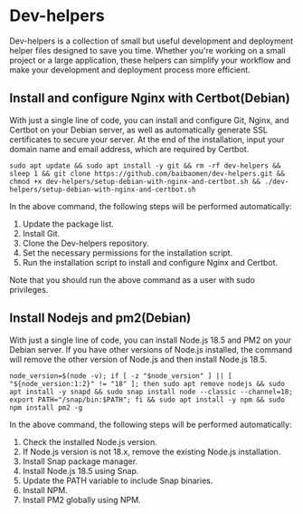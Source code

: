 # Dev-helpers

Dev-helpers is a collection of small but useful development and deployment helper files designed to save you time. Whether you're working on a small project or a large application, these helpers can simplify your workflow and make your development and deployment process more efficient.

## Install and configure Nginx with Certbot(Debian)

With just a single line of code, you can install and configure Git, Nginx, and Certbot on your Debian server, as well as automatically generate SSL certificates to secure your server.
At the end of the installation, input your domain name and email address, which are required by Certbot.

```
sudo apt update && sudo apt install -y git && rm -rf dev-helpers && sleep 1 && git clone https://github.com/baibaomen/dev-helpers.git && chmod +x dev-helpers/setup-debian-with-nginx-and-certbot.sh && ./dev-helpers/setup-debian-with-nginx-and-certbot.sh
```

In the above command, the following steps will be performed automatically:

1. Update the package list.
2. Install Git.
3. Clone the Dev-helpers repository.
4. Set the necessary permissions for the installation script.
5. Run the installation script to install and configure Nginx and Certbot.

Note that you should run the above command as a user with sudo privileges.

## Install Nodejs and pm2(Debian)
With just a single line of code, you can install Node.js 18.5 and PM2 on your Debian server. 
If you have other versions of Node.js installed, the command will remove the other version of Node.js and then install Node.js 18.5.

```
node_version=$(node -v); if [ -z "$node_version" ] || [ "${node_version:1:2}" != "18" ]; then sudo apt remove nodejs && sudo apt install -y snapd && sudo snap install node --classic --channel=18; export PATH="/snap/bin:$PATH"; fi && sudo apt install -y npm && sudo npm install pm2 -g
```

In the above command, the following steps will be performed automatically:

1. Check the installed Node.js version.
2. If Node.js version is not 18.x, remove the existing Node.js installation.
3. Install Snap package manager.
4. Install Node.js 18.5 using Snap.
5. Update the PATH variable to include Snap binaries.
6. Install NPM.
7. Install PM2 globally using NPM.

